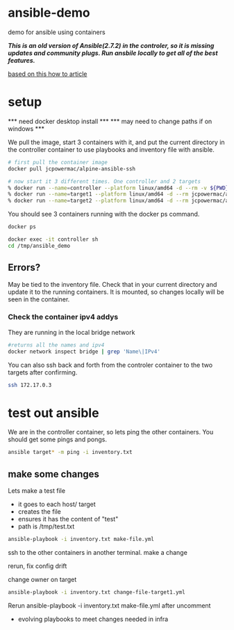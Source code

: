 # ansible-demo
demo for ansible using containers

***This is an old version of Ansible(2.7.2) in the controler, so it is missing updates and community plugs. Run ansbile locally to get all of the best features.***

[based on this how to article](https://www.dbi-services.com/blog/using-docker-containers-for-ansible-testing/)

# setup

*** need docker desktop install ***
*** may need to change paths if on windows ***

We pull the image, start 3 containers with it, and put the current directory in the controller container to use playbooks and inventory file with ansible.

```bash
# first pull the container image
docker pull jcpowermac/alpine-ansible-ssh

# now start it 3 different times. One controller and 2 targets
% docker run --name=controller --platform linux/amd64 -d --rm -v ${PWD}:/tmp/ansible_demo jcpowermac/alpine-ansible-ssh
% docker run --name=target1 --platform linux/amd64 -d --rm jcpowermac/alpine-ansible-ssh
% docker run --name=target2 --platform linux/amd64 -d --rm jcpowermac/alpine-ansible-ssh
```

You should see 3 containers running with the docker ps command.

```bash
docker ps
```


```bash
docker exec -it controller sh
cd /tmp/ansible_demo
```

## Errors?

May be tied to the inventory file. Check that in your current directory and update it to the running containers. It is mounted, so changes locally will be seen in the container. 

### Check the container ipv4 addys

They are running in the local bridge network

```bash
#returns all the names and ipv4
docker network inspect bridge | grep 'Name\|IPv4'  

```

You can also ssh back and forth from the controler container to the two targets after confirming.

```bash
ssh 172.17.0.3
```



# test out ansible

We are in the controller container, so lets ping the other containers. You should get some pings and pongs.


```bash
ansible target* -m ping -i inventory.txt
```

## make some changes

Lets make a test file

- it goes to each host/ target
- creates the file
- ensures it has the content of "test"
- path is /tmp/test.txt


```bash
ansible-playbook -i inventory.txt make-file.yml

```

ssh to the other containers in another terminal. make a change

rerun, fix config drift

change owner on target

```bash
ansible-playbook -i inventory.txt change-file-target1.yml

```

Rerun ansible-playbook -i inventory.txt make-file.yml after uncomment

- evolving playbooks to meet changes needed in infra